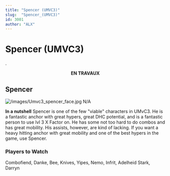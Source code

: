 ```yaml
---
title: "Spencer (UMVC3)"
slug:  "Spencer_(UMVC3)"
id: 3001
author: "ALX"
---
```


# Spencer (UMVC3)

.

<center>

**EN TRAVAUX**

</center>

## Spencer

![](/images/Umvc3_spencer_face.jpg‎ "/images/Umvc3_spencer_face.jpg‎") N/A

**In a nutshell** Spencer is one of the few "viable" characters in
UMvC3. He is a fantastic anchor with great hypers, great DHC potential,
and is a fantastic person to use lvl 3 X Factor on. He has some not too
hard to do combos and has great mobility. His assists, however, are kind
of lacking. If you want a heavy hitting anchor with great mobility and
one of the best hypers in the game, use Spencer.

### Players to Watch

Combofiend, Danke, Bee, Knives, Yipes, Nemo, Infrit, Adelheid Stark,
Darryn
